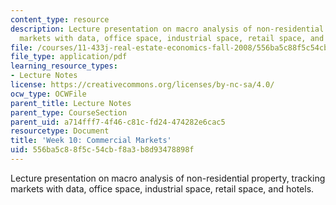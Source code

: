 ```yaml
---
content_type: resource
description: Lecture presentation on macro analysis of non-residential property, tracking
  markets with data, office space, industrial space, retail space, and hotels.
file: /courses/11-433j-real-estate-economics-fall-2008/556ba5c88f5c54cbf8a3b8d93478898f_wk10.pdf
file_type: application/pdf
learning_resource_types:
- Lecture Notes
license: https://creativecommons.org/licenses/by-nc-sa/4.0/
ocw_type: OCWFile
parent_title: Lecture Notes
parent_type: CourseSection
parent_uid: a714fff7-4f46-c81c-fd24-474282e6cac5
resourcetype: Document
title: 'Week 10: Commercial Markets'
uid: 556ba5c8-8f5c-54cb-f8a3-b8d93478898f
---
```

Lecture presentation on macro analysis of non-residential property, tracking markets with data, office space, industrial space, retail space, and hotels.